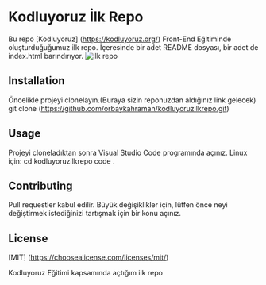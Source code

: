# **Kodluyoruz İlk Repo**
Bu repo [Kodluyoruz] (https://kodluyoruz.org/) Front-End Eğitiminde oluşturduğuğumuz ilk repo. İçeresinde bir adet README dosyası, bir adet de index.html barındırıyor. ![İlk repo](https://pbs.twimg.com/profile_images/1649083276609331200/DGJgUipJ_400x400.jpg)
## **Installation**
Öncelikle projeyi clonelayın.(Buraya sizin reponuzdan aldığınız link gelecek) 
git clone (https://github.com/orbaykahraman/kodluyoruzilkrepo.git)

## **Usage**
Projeyi cloneladıktan sonra Visual Studio Code programında açınız.
Linux için:
cd kodluyoruzilkrepo
code .

## **Contributing**
Pull requestler kabul edilir. Büyük değişiklikler için, lütfen önce neyi değiştirmek istediğinizi tartışmak için bir konu açınız.

## **License**
[MIT] (https://choosealicense.com/licenses/mit/)




Kodluyoruz Eğitimi kapsamında açtığım ilk repo
